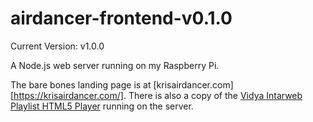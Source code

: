 # airdancer-frontend-v0.1.0

Current Version: v1.0.0

A Node.js web server running on my Raspberry Pi.

The bare bones landing page is at [krisairdancer.com][https://krisairdancer.com/]. There is also a copy of the [Vidya Intarweb Playlist HTML5 Player](https://github.com/fpgaminer/vip-html5-player) running on the server.
